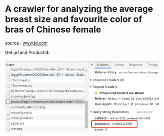 <h1>A crawler for analyzing the average breast size and favourite color of bras of Chinese female</h1>

source : www.jd.com

Get url and ProductId:

![Alt text](./public/img/console.webp?raw=true "Title")